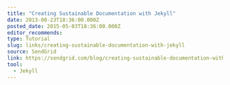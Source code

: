 ```yaml
---
title: "Creating Sustainable Documentation with Jekyll"
date: 2013-08-23T18:36:00.000Z
posted_date: 2015-05-03T18:36:00.000Z
editor_recommends:
type: Tutorial
slug: links/creating-sustainable-documentation-with-jekyll
source: SendGrid
link: https://sendgrid.com/blog/creating-sustainable-documentation-with-jekyll/
tool:
  - Jekyll
---
```





